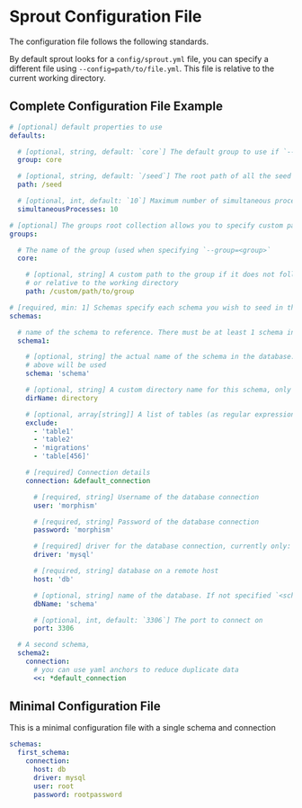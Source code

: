 # Sprout Configuration File

The configuration file follows the following standards.

By default sprout looks for a `config/sprout.yml` file, you can specify a different file
using `--config=path/to/file.yml`. This file is relative to the current working directory.

## Complete Configuration File Example

```yaml
# [optional] default properties to use
defaults:

  # [optional, string, default: `core`] The default group to use if `--group` is not specified
  group: core

  # [optional, string, default: `/seed`] The root path of all the seed data
  path: /seed

  # [optional, int, default: `10`] Maximum number of simultaneous processes to run at a time
  simultaneousProcesses: 10

# [optional] The groups root collection allows you to specify custom paths for an individual group
groups:

  # The name of the group (used when specifying `--group=<group>`
  core:

    # [optional, string] A custom path to the group if it does not follow the `/root/group/` hierarchy. This is absolute
    # or relative to the working directory
    path: /custom/path/to/group

# [required, min: 1] Schemas specify each schema you wish to seed in the database and their connection information
schemas:

  # name of the schema to reference. There must be at least 1 schema in the configuration file
  schema1:

    # [optional, string] the actual name of the schema in the database. If not specified, the schema name from
    # above will be used
    schema: 'schema'

    # [optional, string] A custom directory name for this schema, only required if it is different from the `schema` value
    dirName: directory

    # [optional, array[string]] A list of tables (as regular expressions) to exclude from actions
    exclude:
      - 'table1'
      - 'table2'
      - 'migrations'
      - 'table[456]'

    # [required] Connection details
    connection: &default_connection

      # [required, string] Username of the database connection
      user: 'morphism'

      # [required, string] Password of the database connection
      password: 'morphism'

      # [required] driver for the database connection, currently only: `mysql` is supported
      driver: 'mysql'

      # [required, string] database on a remote host
      host: 'db'

      # [optional, string] name of the database. If not specified `<schema>` will be used
      dbName: 'schema'

      # [optional, int, default: `3306`] The port to connect on
      port: 3306

  # A second schema,
  schema2:
    connection:
      # you can use yaml anchors to reduce duplicate data
      <<: *default_connection
```

## Minimal Configuration File

This is a minimal configuration file with a single schema and connection

```yaml
schemas:
  first_schema:
    connection:
      host: db
      driver: mysql
      user: root
      password: rootpassword
```
